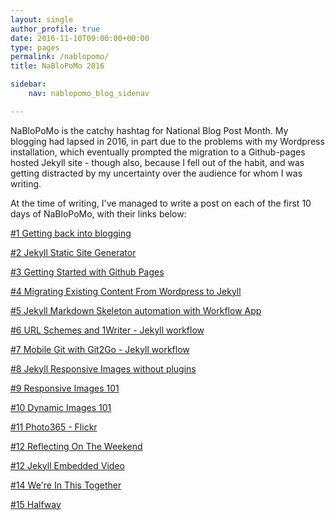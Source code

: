 ```yaml
---
layout: single
author_profile: true
date: 2016-11-10T09:00:00+00:00
type: pages
permalink: /nablopomo/
title: NaBloPoMo 2016

sidebar:
    nav: nablopomo_blog_sidenav

---
```

NaBloPoMo is the catchy hashtag for National Blog Post Month.
My blogging had lapsed in 2016, in part due to the problems with my Wordpress installation, which eventually prompted the migration to a Github-pages hosted Jekyll site - though also, because I fell out of the habit, and was getting distracted by my uncertainty over the audience for whom I was writing.

At the time of writing, I've managed to write a post on each of the first 10 days of NaBloPoMo, with their links below:


[&#35;1 Getting back into blogging](/2016/11/01/Getting-back-into-blogging)

[&#35;2 Jekyll Static Site Generator](/2016/11/02/Jekyll-Static-Site-Generator)

[&#35;3 Getting Started with Github Pages](/2016/11/03/getting-started-with-github-pages)

[&#35;4 Migrating Existing Content From Wordpress to Jekyll ](/2016/11/04/Migrating-Existing-Content-From-Wordpress-to-Jekyll)

[&#35;5 Jekyll Markdown Skeleton automation with Workflow App](/2016/11/05/Jekyll-Markdown-Skeleton-automation-with-Workflow-App)

[&#35;6 URL Schemes and 1Writer - Jekyll workflow](/2016/11/06/URL-Schemes-and-1Writer---Jekyll-workflow)

[&#35;7 Mobile Git with Git2Go - Jekyll workflow](/2016/11/07/Mobile-Git-with-Git2Go---Jekyll-workflow)

[&#35;8 Jekyll Responsive Images without plugins](/2016/11/08/Jekyll-Responsive-Images-without-plugins-after)

[&#35;9 Responsive Images 101](/2016/11/09/Responsive-Images-101)

[&#35;10 Dynamic Images 101](/2016/11/10/Dynamic-Images-101)

[&#35;11 Photo365 - Flickr](/2016/11/11/Photo365---Flickr-API)

[&#35;12 Reflecting On The Weekend](/2016/11/12/Reflecting-On-The-Weekend)

[&#35;12 Jekyll Embedded Video](/2016/11/13/Jekyll-Embedded-Video---timelapses)

[&#35;14 We're In This Together](/2016/11/14/In-this-together)

[&#35;15 Halfway](/2016/11/15/Halfway)
